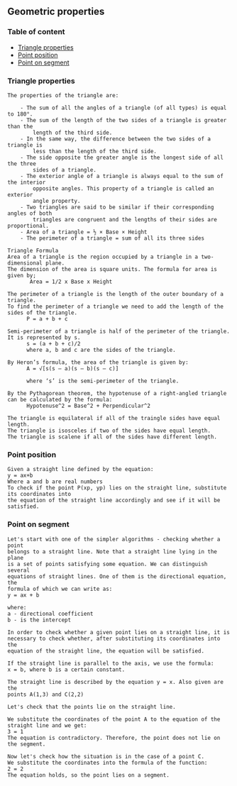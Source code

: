 ## Geometric properties


### Table of content
* [Triangle properties](#triangle-properties)
* [Point position](#point-position)
* [Point on segment](#point-on-segment)


### Triangle properties

    The properties of the triangle are:

        - The sum of all the angles of a triangle (of all types) is equal to 180°.
        - The sum of the length of the two sides of a triangle is greater than the 
            length of the third side.
        - In the same way, the difference between the two sides of a triangle is 
            less than the length of the third side.
        - The side opposite the greater angle is the longest side of all the three
            sides of a triangle.
        - The exterior angle of a triangle is always equal to the sum of the interior
            opposite angles. This property of a triangle is called an exterior 
            angle property.
        - Two triangles are said to be similar if their corresponding angles of both
            triangles are congruent and the lengths of their sides are proportional.
        - Area of a triangle = ½ × Base × Height
        - The perimeter of a triangle = sum of all its three sides

    Triangle Formula
    Area of a triangle is the region occupied by a triangle in a two-dimensional plane. 
    The dimension of the area is square units. The formula for area is given by;
           Area = 1/2 x Base x Height

    The perimeter of a triangle is the length of the outer boundary of a triangle. 
    To find the perimeter of a triangle we need to add the length of the sides of the triangle.
          P = a + b + c

    Semi-perimeter of a triangle is half of the perimeter of the triangle. It is represented by s.
          s = (a + b + c)/2
          where a, b and c are the sides of the triangle.

    By Heron’s formula, the area of the triangle is given by:
          A = √[s(s – a)(s – b)(s – c)]

          where ‘s’ is the semi-perimeter of the triangle.

    By the Pythagorean theorem, the hypotenuse of a right-angled triangle can be calculated by the formula:
          Hypotenuse^2 = Base^2 + Perpendicular^2

    The triangle is equilateral if all of the traingle sides have equal length.
    The triangle is isosceles if two of the sides have equal length.
    The triangle is scalene if all of the sides have different length.

### Point position
    Given a straight line defined by the equation:
    y = ax+b
    Where a and b are real numbers
    To check if the point P(xp, yp) lies on the straight line, substitute its coordinates into
    the equation of the straight line accordingly and see if it will be satisfied.

### Point on segment
    Let's start with one of the simpler algorithms - checking whether a point
    belongs to a straight line. Note that a straight line lying in the plane 
    is a set of points satisfying some equation. We can distinguish several 
    equations of straight lines. One of them is the directional equation, the
    formula of which we can write as:
    y = ax + b

    where:
    a - directional coefficient
    b - is the intercept

    In order to check whether a given point lies on a straight line, it is 
    necessary to check whether, after substituting its coordinates into the 
    equation of the straight line, the equation will be satisfied.

    If the straight line is parallel to the axis, we use the formula:
    x = b, where b is a certain constant.

    The straight line is described by the equation y = x. Also given are the 
    points A(1,3) and C(2,2)

    Let's check that the points lie on the straight line.
    
    We substitute the coordinates of the point A to the equation of the 
    straight line and we get:
    3 = 1
    The equation is contradictory. Therefore, the point does not lie on the segment.

    Now let's check how the situation is in the case of a point C.
    We substitute the coordinates into the formula of the function:
    2 = 2
    The equation holds, so the point lies on a segment.


